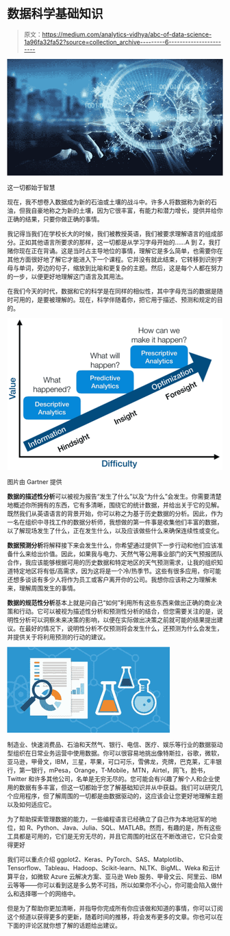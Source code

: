# 数据科学基础知识

> 原文：<https://medium.com/analytics-vidhya/abc-of-data-science-1a96fa32fa52?source=collection_archive---------6----------------------->

![](img/97850fbf951c182a8be2be5f87a37e62.png)

这一切都始于智慧

现在，我不想卷入数据成为新的石油或土壤的战斗中。许多人将数据称为新的石油，但我自豪地称之为新的土壤，因为它很丰富，有能力和潜力增长，提供并给你正确的结果，只要你做正确的事情。

我记得当我们在学校长大的时候，我们被教授英语，我们被要求理解语言的组成部分。正如其他语言所要求的那样，这一切都是从学习字母开始的……A 到 Z，我打赌你现在正在背诵。这是当时占主导地位的事情，理解它是多么简单，也需要你在其他方面很好地了解它才能进入下一个课程。它并没有就此结束，它转移到识别字母与单词，旁边的句子，缩放到比喻和更复杂的主题。然后，这是每个人都在努力的一步，以便更好地理解这门语言及其用法。

在我们今天的时代，数据和它的科学是在同样的相似性，其中字母充当的数据是随时可用的，是要被理解的。现在，科学伴随着你，把它用于描述、预测和规定的目的。

![](img/25c8e6abd2e94d70238429e265d6150d.png)

图片由 Gartner 提供

**数据的描述性分析**可以被视为报告“发生了什么”以及“为什么”会发生。你需要清楚地概述你所拥有的东西，它有多清晰，围绕它的统计数据，并给出关于它的见解。既然我们从英语语言的背景开始，你可以称之为基于历史数据的分析。因此，作为一名在组织中寻找工作的数据分析师，我想做的第一件事是收集他们丰富的数据，以了解现场发生了什么，正在发生什么，以及应该做些什么来确保连续性或变化。

**数据预测分析**将解释接下来会发生什么，你希望通过提供下一步行动和他们应该准备什么来给出价值。因此，如果我与电力、天然气等公用事业部门的天气预报团队合作，我应该能够根据可用的历史数据和特定地区的天气预测需求，让我的组织知道特定地区将有低/高需求，因为这将是一个冷/热季节。这些有很多应用，你可能还想多谈谈有多少人将作为员工或客户离开你的公司。我想你应该称之为理解未来，理解周围发生的事情。

**数据的规范性分析**基本上就是问自己“如何”利用所有这些东西来做出正确的商业决策和行动。它可以被视为描述性分析和预测性分析的结合，但您需要关注的是，说明性分析可以洞察未来决策的影响，以便在实际做出决策之前就可能的结果提出建议。在最好的情况下，说明性分析不仅预测将会发生什么，还预测为什么会发生，并提供关于将利用预测的行动的建议。

![](img/4ef635a754a2259a339f9fa27ceadfa3.png)

制造业、快速消费品、石油和天然气、银行、电信、医疗、娱乐等行业的数据驱动型组织在日常业务运营中使用数据。你可以很容易地挑出像特斯拉，谷歌，微软，亚马逊，甲骨文，IBM，三星，苹果，可口可乐，雪佛龙，壳牌，巴克莱，汇丰银行，第一银行，mPesa，Orange，T-Mobile，MTN，Airtel，网飞，脸书，Twitter 和许多其他公司，名单是无穷无尽的。您可能会有兴趣了解个人和企业使用的数据有多丰富，但这一切都始于您了解基础知识并从中获益。我们可以研究几个应用程序，但了解周围的一切都是由数据驱动的，这应该会让您更好地理解主题以及如何适应它。

为了帮助探索管理数据的能力，一些编程语言已经确立了自己作为本地冠军的地位，如 R、Python、Java、Julia、SQL、MATLAB。然而，有趣的是，所有这些工具都是可用的，它们是无穷无尽的，并且它周围的社区在不断改进它，它只会变得更好

我们可以重点介绍 ggplot2、Keras、PyTorch、SAS、Matplotlib、Tensorflow、Tableau、Hadoop、Scikit-learn、NLTK、BigML、Weka 和云计算平台，如微软 Azure 云解决方案、亚马逊 Web 服务、甲骨文云、阿里云、IBM 云等等——你可以看到这是多么势不可挡，所以如果你不小心，你可能会陷入做什么和选择哪一个的网络中。

但是为了帮助你更加清晰，并指导你完成所有你应该做和知道的事情，你可以订阅这个频道以获得更多的更新，随着时间的推移，将会发布更多的文章。你也可以在下面的评论区就你想了解的话题给出建议。